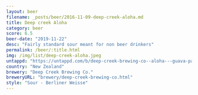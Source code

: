 ```yaml
---
layout: beer
filename: _posts/beer/2016-11-09-deep-creek-aloha.md
title: Deep creek Aloha
category: beer
score: 6.5
beer-date: "2019-11-22"
desc: "Fairly standard sour meant for non beer drinkers"
permalink: /beer/:title.html
img: /img/list/deep-creek-aloha.jpeg
untappd: "https://untappd.com/b/deep-creek-brewing-co--aloha---guava-passionfruit-sour/2885245"
country: "New Zealand"
brewery: "Deep Creek Brewing Co."
breweryURL: "brewery/deep-creek-brewing-co.html"
style: "Sour - Berliner Weisse"
---
```


